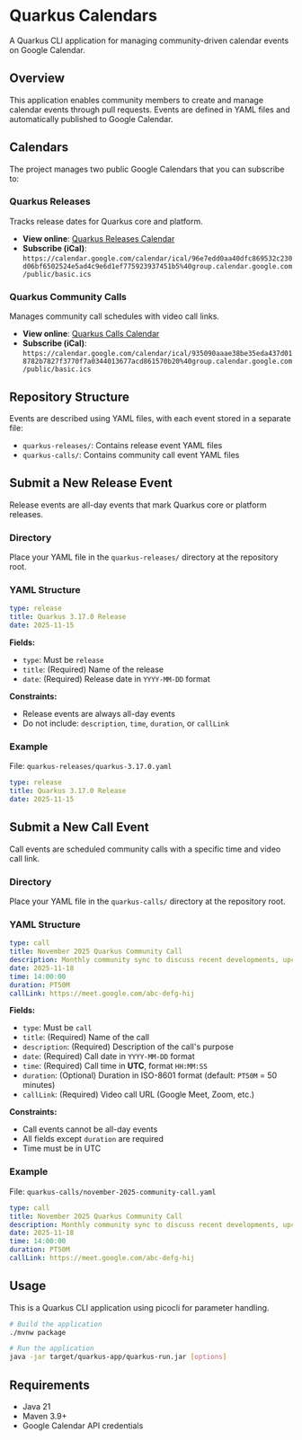 # Quarkus Calendars

A Quarkus CLI application for managing community-driven calendar events on Google Calendar.

## Overview

This application enables community members to create and manage calendar events through pull requests. Events are
defined in YAML files and automatically published to Google Calendar.

## Calendars

The project manages two public Google Calendars that you can subscribe to:

### Quarkus Releases

Tracks release dates for Quarkus core and platform.

- **View online**: [Quarkus Releases Calendar](https://calendar.google.com/calendar/embed?src=96e7edd0aa40dfc869532c230d06bf6502524e5ad4c9e6d1ef775923937451b5%40group.calendar.google.com&ctz=Europe%2FParis)
- **Subscribe (iCal)**: `https://calendar.google.com/calendar/ical/96e7edd0aa40dfc869532c230d06bf6502524e5ad4c9e6d1ef775923937451b5%40group.calendar.google.com/public/basic.ics`

### Quarkus Community Calls

Manages community call schedules with video call links.

- **View online**: [Quarkus Calls Calendar](https://calendar.google.com/calendar/embed?src=935090aaae38be35eda437d018782b7827f3770f7a0344013677acd861570b20%40group.calendar.google.com&ctz=Europe%2FParis)
- **Subscribe (iCal)**: `https://calendar.google.com/calendar/ical/935090aaae38be35eda437d018782b7827f3770f7a0344013677acd861570b20%40group.calendar.google.com/public/basic.ics`

## Repository Structure

Events are described using YAML files, with each event stored in a separate file:

- `quarkus-releases/`: Contains release event YAML files
- `quarkus-calls/`: Contains community call event YAML files

## Submit a New Release Event

Release events are all-day events that mark Quarkus core or platform releases.

### Directory

Place your YAML file in the `quarkus-releases/` directory at the repository root.

### YAML Structure

```yaml
type: release
title: Quarkus 3.17.0 Release
date: 2025-11-15
```

**Fields:**
- `type`: Must be `release`
- `title`: (Required) Name of the release
- `date`: (Required) Release date in `YYYY-MM-DD` format

**Constraints:**
- Release events are always all-day events
- Do not include: `description`, `time`, `duration`, or `callLink`

### Example

File: `quarkus-releases/quarkus-3.17.0.yaml`

```yaml
type: release
title: Quarkus 3.17.0 Release
date: 2025-11-15
```

## Submit a New Call Event

Call events are scheduled community calls with a specific time and video call link.

### Directory

Place your YAML file in the `quarkus-calls/` directory at the repository root.

### YAML Structure

```yaml
type: call
title: November 2025 Quarkus Community Call
description: Monthly community sync to discuss recent developments, upcoming features, and answer questions from the community.
date: 2025-11-18
time: 14:00:00
duration: PT50M
callLink: https://meet.google.com/abc-defg-hij
```

**Fields:**
- `type`: Must be `call`
- `title`: (Required) Name of the call
- `description`: (Required) Description of the call's purpose
- `date`: (Required) Call date in `YYYY-MM-DD` format
- `time`: (Required) Call time in **UTC**, format `HH:MM:SS`
- `duration`: (Optional) Duration in ISO-8601 format (default: `PT50M` = 50 minutes)
- `callLink`: (Required) Video call URL (Google Meet, Zoom, etc.)

**Constraints:**
- Call events cannot be all-day events
- All fields except `duration` are required
- Time must be in UTC

### Example

File: `quarkus-calls/november-2025-community-call.yaml`

```yaml
type: call
title: November 2025 Quarkus Community Call
description: Monthly community sync to discuss recent developments, upcoming features, and answer questions from the community.
date: 2025-11-18
time: 14:00:00
duration: PT50M
callLink: https://meet.google.com/abc-defg-hij
```

## Usage

This is a Quarkus CLI application using picocli for parameter handling.

```bash
# Build the application
./mvnw package

# Run the application
java -jar target/quarkus-app/quarkus-run.jar [options]
```

## Requirements

- Java 21
- Maven 3.9+
- Google Calendar API credentials
